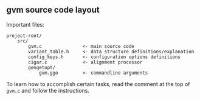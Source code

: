 ## gvm source code layout

Important files:

```
project-root/
    src/
        gvm.c               <- main source code
        variant_table.h     <- data structure definitions/explanation
        config_keys.h       <- configuration options definitions
        cigar.c             <- alignment processor
        gengetopt/
            gvm.ggo         <- commandline arguments
```

To learn how to accomplish certain tasks, read the comment at the top
of `gvm.c` and follow the instructions.
